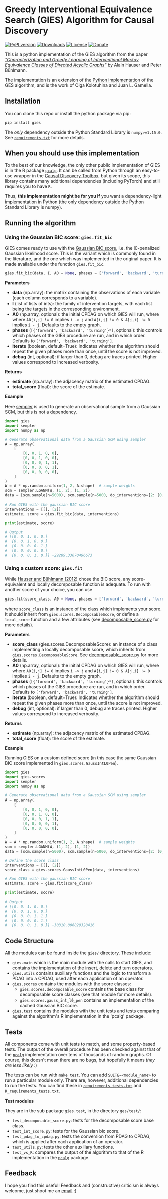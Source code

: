 # Greedy Interventional Equivalence Search (GIES) Algorithm for Causal Discovery

[![PyPI version](https://badge.fury.io/py/gies.svg)](https://badge.fury.io/py/gies)
[![Downloads](https://static.pepy.tech/badge/gies)](https://pepy.tech/project/gies)
[![License](https://img.shields.io/badge/License-BSD_3--Clause-blue.svg)](https://opensource.org/licenses/BSD-3-Clause)
[![Donate](https://img.shields.io/static/v1.svg?logo=Github%20Sponsors&label=donate&message=Github%20Sponsors&color=e874ff)](https://github.com/sponsors/juangamella)

This is a python implementation of the GIES algorithm from the paper [*"Characterization and Greedy Learning of Interventional
Markov Equivalence Classes of Directed Acyclic Graphs"*](https://www.jmlr.org/papers/volume13/hauser12a/hauser12a.pdf) by Alain Hauser and Peter Bühlmann.

The implementation is an extension of the [Python implementation](https://github.com/juangamella/ges) of the GES algorithm, and is the work of Olga Kolotuhina and Juan L. Gamella.

## Installation

You can clone this repo or install the python package via pip:

```bash
pip install gies
```

The _only_ dependency outside the Python Standard Library is `numpy>=1.15.0`. See [`requirements.txt`](requirements.txt) for more details.

## When you should use this implementation

To the best of our knowledge, the only other public implementation of GIES is in the R package [`pcalg`](https://www.rdocumentation.org/packages/pcalg/versions/2.7-1). It can be called from Python through an easy-to-use wrapper in the [Causal Discovery Toolbox](https://github.com/FenTechSolutions/CausalDiscoveryToolbox), but given its scope, this library contains many additional dependencies (including PyTorch) and still requires you to have `R`.

Thus, **this implementation might be for you if** you want a dependency-light implementation in Python (the only dependency outside the Python Standard Library is numpy).

## Running the algorithm

### Using the Gaussian BIC score: `gies.fit_bic`

GIES comes ready to use with the [Gaussian BIC score](https://en.wikipedia.org/wiki/Bayesian_information_criterion#Gaussian_special_case), i.e. the l0-penalized Gaussian likelihood score. This is the variant which is commonly found in the literature, and the one which was implemented in the original paper. It is made available under the function `gies.fit_bic`.

```python
gies.fit_bic(data, I, A0 = None, phases = ['forward', 'backward', 'turning'], iterate = True, debug = 0)
```

**Parameters**

- **data** (np.array): the matrix containing the observations of each variable (each column corresponds to a variable).
- **I** (list of lists of ints): the family of intervention targets, with each list being the targets in the corresponding environment.
- **A0** (np.array, optional): the initial CPDAG on which GIES will run, where where `A0[i,j] != 0` implies `i -> j` and `A[i,j] != 0 & A[j,i] != 0` implies `i - j`. Defaults to the empty graph.
- **phases** (`[{'forward', 'backward', 'turning'}*]`, optional): this controls which phases of the GIES procedure are run, and in which order. Defaults to `['forward', 'backward', 'turning']`.
- **iterate** (boolean, default=True): Indicates whether the algorithm should repeat the given phases more than once, until the score is not improved.
- **debug** (int, optional): if larger than 0, debug are traces printed. Higher values correspond to increased verbosity.

**Returns**
- **estimate** (np.array): the adjacency matrix of the estimated CPDAG.
- **total_score** (float): the score of the estimate.

**Example**

Here [sempler](https://github.com/juangamella/sempler) is used to generate an observational sample from a Gaussian SCM, but this is not a dependency.

```python
import gies
import sempler
import numpy as np

# Generate observational data from a Gaussian SCM using sempler
A = np.array(
    [
        [0, 0, 1, 0, 0],
        [0, 0, 1, 0, 0],
        [0, 0, 0, 1, 1],
        [0, 0, 0, 0, 1],
        [0, 0, 0, 0, 0],
    ]
)
W = A * np.random.uniform(1, 2, A.shape)  # sample weights
scm = sempler.LGANM(W, (1, 2), (1, 2))
data = [scm.sample(n=5000), scm.sample(n=5000, do_interventions={2: (0, 5)})]

# Run GIES with the gaussian BIC score
interventions = [[], [2]]
estimate, score = gies.fit_bic(data, interventions)

print(estimate, score)

# Output
# [[0. 0. 1. 0. 0.]
#  [0. 0. 1. 0. 0.]
#  [0. 0. 0. 0. 1.]
#  [0. 0. 0. 0. 0.]
#  [0. 0. 0. 1. 0.]] -29209.33670496673
```

### Using a custom score: `gies.fit`

While [Hauser and Bühlmann (2012)](https://www.jmlr.org/papers/volume13/hauser12a/hauser12a.pdff) chose the BIC score, any score-equivalent and locally decomposable function is adequate. To run with another score of your choice, you can use

```python
gies.fit(score_class, A0 = None, phases = ['forward', 'backward', 'turning'], iterate = True, debug = 0)
```

where `score_class` is an instance of the class which implements your score. It should inherit from `gies.scores.DecomposableScore`, or define a `local_score` function and a few attributes (see [decomposable_score.py](gies/scores/decomposable_score.py) for more details).

**Parameters**

- **score_class** (gies.scores.DecomposableScore): an instance of a class implementing a locally decomposable score, which inherits from `gies.scores.DecomposableScore`. See [decomposable_score.py](gies/scores/decomposable_score.py) for more details.
- **A0** (np.array, optional): the initial CPDAG on which GIES will run, where where `A0[i,j] != 0` implies `i -> j` and `A[i,j] != 0 & A[j,i] != 0` implies `i - j`. Defaults to the empty graph.
- **phases** (`[{'forward', 'backward', 'turning'}*]`, optional): this controls which phases of the GIES procedure are run, and in which order. Defaults to `['forward', 'backward', 'turning']`.
- **iterate** (boolean, default=True): Indicates whether the algorithm should repeat the given phases more than once, until the score is not improved.
- **debug** (int, optional): if larger than 0, debug are traces printed. Higher values correspond to increased verbosity.

**Returns**
- **estimate** (np.array): the adjacency matrix of the estimated CPDAG.
- **total_score** (float): the score of the estimate.

**Example**

Running GIES on a custom defined score (in this case the same Gaussian BIC score implemented in `gies.scores.GaussIntL0Pen`).

```python
import gies
import gies.scores
import sempler
import numpy as np

# Generate observational data from a Gaussian SCM using sempler
A = np.array(
    [
        [0, 0, 1, 0, 0],
        [0, 0, 1, 0, 0],
        [0, 0, 0, 1, 1],
        [0, 0, 0, 0, 1],
        [0, 0, 0, 0, 0],
    ]
)
W = A * np.random.uniform(1, 2, A.shape)  # sample weights
scm = sempler.LGANM(W, (1, 2), (1, 2))
data = [scm.sample(n=5000), scm.sample(n=5000, do_interventions={2: (0, 5)})]

# Define the score class
interventions = [[], [2]]
score_class = gies.scores.GaussIntL0Pen(data, interventions)

# Run GIES with the gaussian BIC score
estimate, score = gies.fit(score_class)

print(estimate, score)

# Output
# [[0. 0. 1. 0. 0.]
#  [0. 0. 1. 0. 0.]
#  [0. 0. 0. 1. 1.]
#  [0. 0. 0. 0. 1.]
#  [0. 0. 0. 1. 0.]] -30310.806829328416
```

## Code Structure

All the modules can be found inside the `gies/` directory. These include:

  - `gies.main` which is the main module with the calls to start GIES, and contains the implementation of the insert, delete and turn operators.
  - `gies.utils` contains auxiliary functions and the logic to transform a PDAG into a CPDAG, used after each application of an operator.
  - `gies.scores` contains the modules with the score classes:
      - `gies.scores.decomposable_score` contains the base class for decomposable score classes (see that module for more details).
      - `gies.scores.gauss_int_l0_pen` contains an implementation of the cached Gaussian BIC score.
  - `gies.test` contains the modules with the unit tests and tests comparing against the algorithm's R implementation in the 'pcalg' package.   

## Tests

All components come with unit tests to match, and some property-based tests. The output of the overall procedure has been checked against that of the [`pcalg`](https://www.rdocumentation.org/packages/pcalg/versions/2.7-1) implementation over tens of thousands of random graphs. Of course, this doesn't mean there are no bugs, but hopefully it means *they are less likely* :)

The tests can be run with `make test`. You can add `SUITE=<module_name>` to run a particular module only. There are, however, additional dependencies to run the tests. You can find these in [`requirements_tests.txt`](https://github.com/juangamella/ges/blob/master/requirements_tests.txt) and [`R_requirements_tests.txt`](https://github.com/juangamella/ges/blob/master/R_requirements_tests.txt).

**Test modules**

They are in the sub package `gies.test`, in the directory `ges/test/`:

   - `test_decomposable_score.py`: tests for the decomposable score base class.
   - `test_int_score.py`: tests for the Gaussian bic score.
   - `test_pdag_to_cpdag.py`: tests the conversion from PDAG to CPDAG, which is applied after each application of an operator.
   - `test_utils.py`: tests the other auxiliary functions.
   - `test_vs_R`: compares the output of the algorithm to that of the R implementation in the [`pcalg`](https://www.rdocumentation.org/packages/pcalg/versions/2.7-1) package.

## Feedback

I hope you find this useful! Feedback and (constructive) criticism is always welcome, just shoot me an [email](mailto:juan.gamella@stat.math.ethz.ch) :)
